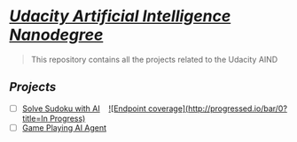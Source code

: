 # [***Udacity Artificial Intelligence Nanodegree***](https://www.udacity.com/ai)

> This repository contains all the projects related to the Udacity AIND

## ***Projects***

- [ ] [Solve Sudoku with AI](./sudoku.md)&nbsp;&nbsp;&nbsp;&nbsp;[![Endpoint coverage](http://progressed.io/bar/0?title=In Progress)](#progress)
- [ ] [Game Playing AI Agent](./game_playing_AI_Agent.md)
